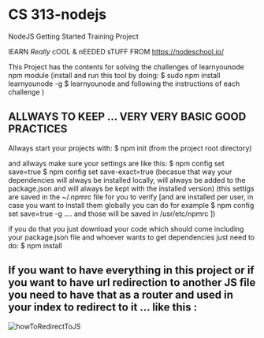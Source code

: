 # CS 313-nodejs
NodeJS Getting Started Training Project

lEARN *Really* cOOL & nEEDED sTUFF FROM https://nodeschool.io/

This Project has the contents for solving the challenges of learnyounode npm module
(install and run this tool by doing:
$ sudo npm install learnyounode -g
$ learnyounode
and following the instructions of each challenge
)


## ALLWAYS TO KEEP ... VERY VERY BASIC GOOD PRACTICES

Allways start your projects with:
$ npm init
(from the project root directory)

and allways make sure your settings are like this: 
$ npm config set save=true
$ npm config set save-exact=true
(becasue that way your dependencies will always be installed locally, will always be added to the package.json and will always be kept with the installed version)
(this settigs are saved in the ~/.npmrc file for you to verify [and are installed per user, in case you want to install them globally you can do for example $ npm config set save=true -g .... and those will be saved in /usr/etc/npmrc ])

if you do that you just download your code which should come including your package.json file and whoever wants to get dependencies just need to do:
$ npm install

## If you want to have everything in this project or if you want to have url redirection to another JS file you need to have that as a router and used in your index to redirect to it ... like this :
![howToRedirectToJS](https://raw.githubusercontent.com/Ortega-Dan/node-js-getting-started/master/READMEimages/HowToRouteFromVariousJSfiles.png)
